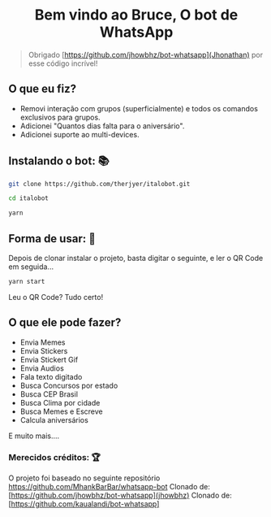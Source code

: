 
<h1 align="center">Bem vindo ao Bruce, O bot de WhatsApp</h1>

> Obrigado [https://github.com/jhowbhz/bot-whatsapp](Jhonathan) por esse código incrível!


## O que eu fiz?

- Removi interação com grupos (superficialmente) e todos os comandos exclusivos para grupos.
- Adicionei "Quantos dias falta para o aniversário".
- Adicionei suporte ao multi-devices.

## Instalando o bot: 📚

```bash
git clone https://github.com/therjyer/italobot.git
```

```bash
cd italobot
```

```bash
yarn
```

## Forma de usar: 💫

Depois de clonar instalar o projeto, basta digitar o seguinte, e ler o QR Code em seguida... 

```bash
yarn start
```

Leu o QR Code? Tudo certo!

## O que ele pode fazer?

- Envia Memes
- Envia Stickers
- Envia Stickert Gif
- Envia Audios
- Fala texto digitado
- Busca Concursos por estado
- Busca CEP Brasil
- Busca Clima por cidade
- Busca Memes e Escreve
- Calcula aniversários

E muito mais....


### Merecidos créditos: 🏆

O projeto foi baseado no seguinte repositório https://github.com/MhankBarBar/whatsapp-bot
Clonado de: [https://github.com/jhowbhz/bot-whatsapp](jhowbhz)
Clonado de: [https://github.com/kaualandi/bot-whatsapp]
